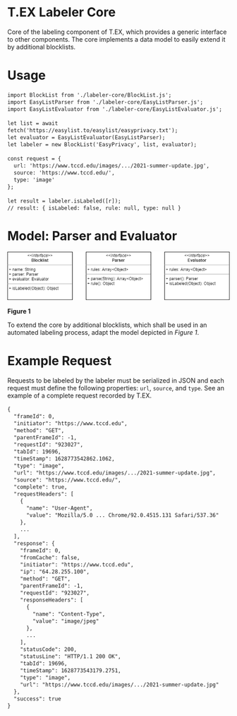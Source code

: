 # T.EX Labeler Core

Core of the labeling component of T.EX, which provides a generic interface to other components. The core implements a data model to easily extend it by additional blocklists. 

# Usage
```
import BlockList from './labeler-core/BlockList.js';
import EasyListParser from './labeler-core/EasyListParser.js';
import EasyListEvaluator from './labeler-core/EasyListEvaluator.js';

let list = await fetch('https://easylist.to/easylist/easyprivacy.txt');
let evaluator = EasyListEvaluator(EasyListParser);
let labeler = new BlockList('EasyPrivacy', list, evaluator);

const request = {
  url: 'https://www.tccd.edu/images/.../2021-summer-update.jpg',
  source: 'https://www.tccd.edu/',
  type: 'image'
};

let result = labeler.isLabeled([r]);
// result: { isLabeled: false, rule: null, type: null } 
```

# Model: Parser and Evaluator

![Model the labeler implements](/figures/model.png)

**Figure 1**

To extend the core by additional blocklists, which shall be used in an automated labeling process, adapt the model depicted in *Figure 1*. 

# Example Request

Requests to be labeled by the labeler must be serialized in JSON and each request must define the following properties: ```url```, ```source```, and ```type```. See an example of a complete request recorded by T.EX.

```
{
  "frameId": 0,
  "initiator": "https://www.tccd.edu",
  "method": "GET",
  "parentFrameId": -1,
  "requestId": "923027",
  "tabId": 19696,
  "timeStamp": 1628773542862.1062,
  "type": "image",
  "url": "https://www.tccd.edu/images/.../2021-summer-update.jpg",
  "source": "https://www.tccd.edu/",
  "complete": true,
  "requestHeaders": [
    {
      "name": "User-Agent",
      "value": "Mozilla/5.0 ... Chrome/92.0.4515.131 Safari/537.36"
    },
    ...
  ],
  "response": {
    "frameId": 0,
    "fromCache": false,
    "initiator": "https://www.tccd.edu",
    "ip": "64.28.255.100",
    "method": "GET",
    "parentFrameId": -1,
    "requestId": "923027",
    "responseHeaders": [
      {
        "name": "Content-Type",
        "value": "image/jpeg"
      },
      ...
    ],
    "statusCode": 200,
    "statusLine": "HTTP/1.1 200 OK",
    "tabId": 19696,
    "timeStamp": 1628773543179.2751,
    "type": "image",
    "url": "https://www.tccd.edu/images/.../2021-summer-update.jpg"
  },
  "success": true
}
```
